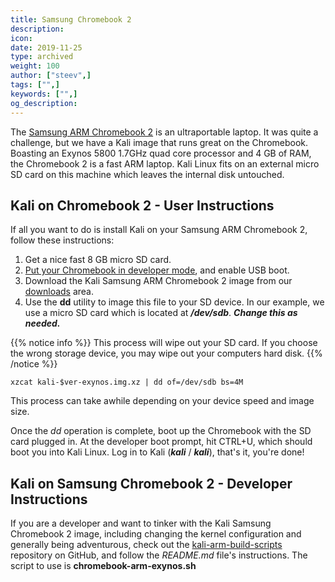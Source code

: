 ```yaml
---
title: Samsung Chromebook 2
description:
icon:
date: 2019-11-25
type: archived
weight: 100
author: ["steev",]
tags: ["",]
keywords: ["",]
og_description:
---
```


The [Samsung ARM Chromebook 2](https://web.archive.org/web/20161111005125/http://www.samsung.com/us/computing/chromebooks/12-14/samsung-chromebook-2-13-3-xe503c32-k01us/) is an ultraportable laptop. It was quite a challenge, but we have a Kali image that runs great on the Chromebook. Boasting an Exynos 5800 1.7GHz quad core processor and 4 GB of RAM, the Chromebook 2 is a fast ARM laptop. Kali Linux fits on an external micro SD card on this machine which leaves the internal disk untouched.

## Kali on Chromebook 2 - User Instructions

If all you want to do is install Kali on your Samsung ARM Chromebook 2, follow these instructions:

1. Get a nice fast 8 GB micro SD card.
2. [Put your Chromebook in developer mode](http://www.chromium.org/chromium-os/developer-information-for-chrome-os-devices/samsung-arm-chromebook#TOC-Developer-Mode), and enable USB boot.
3. Download the Kali Samsung ARM Chromebook 2 image from our [downloads](https://www.offensive-security.com/kali-linux-arm-images/) area.
4. Use the **dd** utility to image this file to your SD device. In our example, we use a micro SD card which is located at **_/dev/sdb_**. **_Change this as needed._**

{{% notice info %}}
This process will wipe out your SD card. If you choose the wrong storage device, you may wipe out your computers hard disk.
{{% /notice %}}

```
xzcat kali-$ver-exynos.img.xz | dd of=/dev/sdb bs=4M
```

This process can take awhile depending on your device speed and image size.

Once the _dd_ operation is complete, boot up the Chromebook with the SD card plugged in. At the developer boot prompt, hit CTRL+U, which should boot you into Kali Linux. Log in to Kali (**_kali_** / **_kali_**), that's it, you're done!

## Kali on Samsung Chromebook 2 - Developer Instructions

If you are a developer and want to tinker with the Kali Samsung Chromebook 2 image, including changing the kernel configuration and generally being adventurous, check out the [kali-arm-build-scripts](https://gitlab.com/kalilinux/build-scripts/kali-arm) repository on GitHub, and follow the _README.md_ file's instructions. The script to use is **chromebook-arm-exynos.sh**
